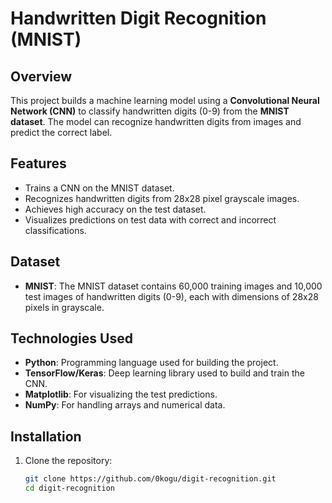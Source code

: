 # Handwritten Digit Recognition (MNIST)

## Overview

This project builds a machine learning model using a **Convolutional Neural Network (CNN)** to classify handwritten digits (0-9) from the **MNIST dataset**. The model can recognize handwritten digits from images and predict the correct label.

## Features

- Trains a CNN on the MNIST dataset.
- Recognizes handwritten digits from 28x28 pixel grayscale images.
- Achieves high accuracy on the test dataset.
- Visualizes predictions on test data with correct and incorrect classifications.

## Dataset

- **MNIST**: The MNIST dataset contains 60,000 training images and 10,000 test images of handwritten digits (0-9), each with dimensions of 28x28 pixels in grayscale.

## Technologies Used

- **Python**: Programming language used for building the project.
- **TensorFlow/Keras**: Deep learning library used to build and train the CNN.
- **Matplotlib**: For visualizing the test predictions.
- **NumPy**: For handling arrays and numerical data.

## Installation

1. Clone the repository:
   ```bash
   git clone https://github.com/0kogu/digit-recognition.git
   cd digit-recognition
